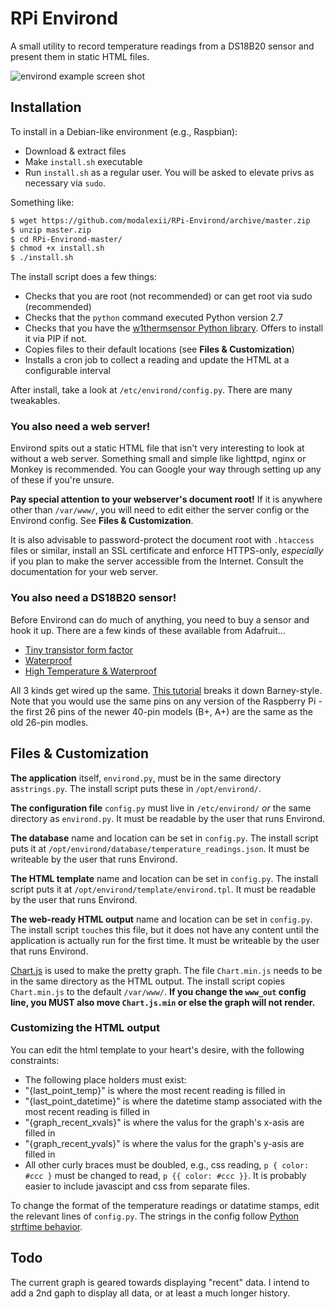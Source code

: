# RPi Environd

A small utility to record temperature readings from a DS18B20 sensor and present them in static HTML files.

![environd example screen shot](https://cloud.githubusercontent.com/assets/3971017/5994579/e43e1cb6-aa47-11e4-8ae5-d2ec370461f5.png)

## Installation

To install in a Debian-like environment (e.g., Raspbian):

 * Download & extract files
 * Make `install.sh` executable
 * Run `install.sh` as a regular user. You will be asked to elevate privs as necessary via `sudo`.


Something like:

```bash
$ wget https://github.com/modalexii/RPi-Environd/archive/master.zip
$ unzip master.zip
$ cd RPi-Environd-master/
$ chmod +x install.sh
$ ./install.sh
```

The install script does a few things:

* Checks that you are root (not recommended) or can get root via sudo (recommended)
* Checks that the `python` command executed Python version 2.7
* Checks that you have the [w1thermsensor Python library](https://github.com/timofurrer/w1thermsensor). Offers to install it via PIP if not.
* Copies files to their default locations (see **Files & Customization**)
* Installs a cron job to collect a reading and update the HTML at a configurable interval

After install, take a look at `/etc/environd/config.py`. There are many tweakables.

### You also need a web server!

Environd spits out a static HTML file that isn't very interesting to look at without a web server. Something small and simple like lighttpd, nginx or Monkey is recommended. You can Google your way through setting up any of these if you're unsure. 

**Pay special attention to your webserver's document root!** If it is anywhere other than `/var/www/`, you will need to edit either the server config or the Environd config. See **Files & Customization**.

It is also advisable to password-protect the document root with `.htaccess` files or similar, install an SSL certificate and enforce HTTPS-only, _especially_ if you plan to make the server accessible from the Internet. Consult the documentation for your web server.


### You also need a DS18B20 sensor!

Before Environd can do much of anything, you need to buy a sensor and hook it up. There are a few kinds of these available from Adafruit...

* [Tiny transistor form factor](https://www.adafruit.com/product/374)
* [Waterproof](https://www.adafruit.com/product/381)
* [High Temperature & Waterproof](https://www.adafruit.com/product/642)

All 3 kinds get wired up the same. [This tutorial](https://learn.adafruit.com/adafruits-raspberry-pi-lesson-11-ds18b20-temperature-sensing/hardware) breaks it down Barney-style. Note that you would use the same pins on any version of the Raspberry Pi - the first 26 pins of the newer 40-pin models (B+, A+) are the same as the old 26-pin modles.

## Files & Customization


**The application** itself, `environd.py`, must be in the same directory as`strings.py`. The install script puts these in `/opt/environd/`.

**The configuration file** `config.py` must live in `/etc/environd/` _or_ the same directory as `environd.py`. It must be readable by the user that runs Environd.

**The database** name and location can be set in `config.py`. The install script puts it at `/opt/environd/database/temperature_readings.json`. It must be writeable by the user that runs Environd.

**The HTML template** name and location can be set in `config.py`. The install script puts it at `/opt/environd/template/environd.tpl`. It must be readable by the user that runs Environd.

**The web-ready HTML output** name and location can be set in `config.py`. The install script `touch`es this file, but it does not have any content until the application is actually run for the first time. It must be writeable by the user that runs Environd.

[Chart.js](http://www.chartjs.org/) is used to make the pretty graph. The file `Chart.min.js` needs to be in the same directory as the HTML output. The install script copies `Chart.min.js` to the default `/var/www/`. **If you change the `www_out` config line, you MUST also move `Chart.js.min` or else the graph will not render.**

### Customizing the HTML output

You can edit the html template to your heart's desire, with the following constraints:

* The following place holders must exist:
 * "{last_point_temp}" is where the most recent reading is filled in
 * "{last_point_datetime}" is where the datetime stamp associated with the most recent reading is filled in
 * "{graph_recent_xvals}" is where the valus for the graph's x-asis are filled in
 * "{graph_recent_yvals}" is where the valus for the graph's y-asis are filled in
* All other curly braces must be doubled, e.g., css reading, `p { color: #ccc }` must be changed to read, `p {{ color: #ccc }}`. It is probably easier to include javascipt and css from separate files.

To change the format of the temperature readings or datatime stamps, edit the relevant lines of `config.py`. The strings in the config follow [Python strftime behavior](https://docs.python.org/2/library/datetime.html#strftime-strptime-behavior).

## Todo

The current graph is geared towards displaying "recent" data. I intend to add a 2nd gaph to display all data, or at least a much longer history. 


